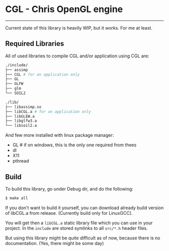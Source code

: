 # CGL - Chris OpenGL engine
---
Current state of this library is heavily WIP, but it works. For me at least.

## Required Libraries
All of used libraries to compile CGL and/or application using CGL are:
```bash
./include/
├── assimp
├── CGL # for an application only
├── GL
├── GLFW
├── glm
└── SOIL2

./lib/
├── libassimp.so
├── libCGL.a # for an application only
├── libGLEW.a
├── libglfw3.a
└── libsoil2.a
```
And few more installed with linux package manager:
- GL # if on windows, this is the only one required from thees
- dl
- X11
- pthread

## Build
To build this library, go under Debug dir, and do the following:

```bash
$ make all
```

If you don't want to build it yourself, you can download already build version
of libCGL.a from release.
(Currently build only for LinuxGCC).

You will get then a `libCGL.a` static library file which you can use in your
project. In the `include` are stored symlinks to all `src/*.h` header files.

But using this library might be quite difficult as of now, because there is no
documentation. (Yes, there might be some day)
